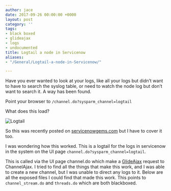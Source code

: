 ```yaml
---
author: jace
date: 2017-09-26 00:00:00 +0000
layout: post
category: ''
tags:
- black boxed
- glideajax
- logs
- undocumented
title: Logtail a node in Servicenow
aliases:
- "/General/Logtail-a-node-in-Servicenow/"

---
```

Have you ever wanted to look at your logs, like all your logs but didn’t want 
to have to search the syslog table, or need to watch the node log but don’t 
want to search it.  A way has been found.  

<!--more-->

Point your browser to `/channel.do?sysparm_channel=logtail`

What does this load?

![Logtail](/uploads/logtail.png)

So this was recently posted on [servicenowgems.com](https://servicenowgems.com/2017/09/25/accessing-apache-tomcat-logs-in-real-time/) but I have to cover it too.

I was wondering how this worked.  This is a logtail for the logs in servicenow 
in the system on the UI page `channel.do?sysparm_channel=logtail`.

This is called via the UI page channel.do which make a [GlideAjax](/glideajax) 
request to ChannelAjax.  I tried to find all the things that make this work, 
and I was able to create a new channel, but I was unable to direct any logs to 
it.  Below are all the exposed files I could find that made this work.  This 
points to `channel_stream.do` and `threads.do` which are both blackboxed.